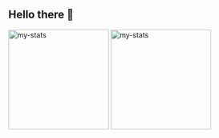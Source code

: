 ## Hello there 👋

<div>
<img alt="my-stats" src="https://github-readme-stats.vercel.app/api?username=ryldi&show_icons=true&include_all_commits=true&theme=vue-dark&rank_icon=github" height="200"> 
<img alt="my-stats" src="https://github-readme-stats.vercel.app/api/top-langs/?username=ryldi&theme=vue-dark" height="200"> 
</div>
